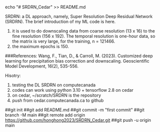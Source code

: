 echo "# SRDRN_Cedar" >> README.md

SRDRN: a DL approach, namely, Super Resolution Deep Residual Network (SRDRN). 
The brief introduction of my ML code is  here. 
1. it is used to do downscaling data from coarse resolution (13 x 16) to the fine resolution (156 x 192). The temporal resolution is one-hour data, so the matrix is  very large, for the training, n = 121466.  
2. the maximum epochs is 150.

###References: Wang, F., Tian, D., & Carroll, M. (2023). Customized deep learning for precipitation bias correction and downscaling. Geoscientific Model Development, 16(2), 535-556.

Hisotry:
1. testing the DL SRDRN on computecanada
2. codes can work using python 3.10 + tensorflow 2.8 on cedar
3. on cedar, ~/scratch/SRDRN is the repository
4. push from cedar.computecanada.ca to github



##git init
##git add README.md
##git commit -m "first commit"
##git branch -M main
##git remote add origin https://github.com/honghong2023/SRDRN_Cedar.git
##git push -u origin main
